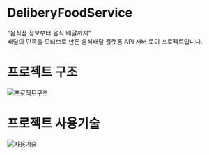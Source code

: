 # DeliberyFoodService
<span style="align:center">
"음식점 정보부터 음식 배달까지"<br>
배달의 민족을 모티브로 만든 음식배달 플랫폼 API 서버 토이 프로젝트입니다.
<span>

# 프로젝트 구조

![프로젝트구조](https://user-images.githubusercontent.com/80434153/138026837-50824929-d785-4eca-969f-1ff1e2c54761.png)

# 프로젝트 사용기술

![사용기술](https://user-images.githubusercontent.com/80434153/138026855-6253e281-c69a-49d9-903a-97dda97bfea0.png)
